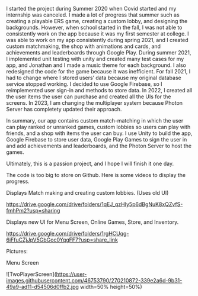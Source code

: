 I started the project during Summer 2020 when Covid started and my internship was canceled. I made a lot of progress that summer such as creating a playable ERS game, creating a custom lobby, and designing the backgrounds. However, when school started in the fall, I was not able to consistently work on the app because it was my first semester at college. I was able to work on my app consistently during spring 2021, and I created custom matchmaking, the shop with animations and cards, and achievements and leaderboards through Google Play. During summer 2021, I implemented unit testing with unity and created many test cases for my app, and Jonathan and I made a music theme for each background. I also redesigned the code for the game because it was inefficient. For fall 2021, I had to change where I stored users’ data because my original database service stopped working. I decided to use Google Firebase, so I reimplemented user sign-in and methods to store data. In 2022, I created all the user items the user can purchase and created all the UIs for the screens. In 2023, I am changing the multiplayer system because Photon Server has completety updated their approach. 

In summary, our app contains custom match-matching in which the user can play ranked or unranked games, custom lobbies so users can play with friends, and a shop with items the user can buy. I use Unity to build the app, Google Firebase to store user data, Google Play Games to sign the user in and add achievements and leaderboards, and the Photon Server to host the games. 

Ultimately, this is a passion project, and I hope I will finish it one day.

The code is too big to store on Github. Here is some videos to display the progress.

Displays Match making and creating custom lobbies. (Uses old UI)

https://drive.google.com/drive/folders/1qEJ_qzHIy5p6dBgNuK8xQZvfS-fmhPm2?usp=sharing

Displays new UI for Menu Screen, Online Games, Store, and Inventory.

https://drive.google.com/drive/folders/1rgHCUqg-6iFfuCZjJpV5GbGoc0YqgFF7?usp=share_link

Pictures:

Menu Screen

![TwoPlayerScreen](https://user-images.githubusercontent.com/46753790/270210872-339e2a6d-9b31-49a9-ad11-d54506d0ffb2.jpg width=50% height=50%)

